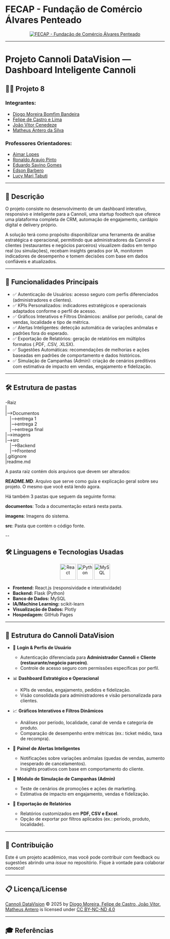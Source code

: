 # FECAP - Fundação de Comércio Álvares Penteado

<p align="center">
<a href="https://www.fecap.br/"><img src="https://encrypted-tbn0.gstatic.com/images?q=tbn:ANd9GcRhZPrRa89Kma0ZZogxm0pi-tCn_TLKeHGVxywp-LXAFGR3B1DPouAJYHgKZGV0XTEf4AE&usqp=CAU" alt="FECAP - Fundação de Comércio Álvares Penteado"></a>
</p>

---

# Projeto Cannoli DataVision — Dashboard Inteligente Cannoli

## 👨‍💻 Projeto 8

### **Integrantes:**  
- [Diogo Moreira Bomfim Bandeira](https://www.linkedin.com/in/diogo-moreira-bomfim-bandeira/)
- [Felipe de Castro e Lima](https://www.linkedin.com/in/felipe-lima-476b71236/)  
- [João Vitor Cenedeze]("https://www.linkedin.com/in/cenedeze-undefined-37664a288/)
- [Matheus Antero da Silva](https://www.linkedin.com/in/matheus-antero-/)

### **Professores Orientadores:**  
- [Aimar Lopes](https://www.linkedin.com/in/aimarlopes/) 
- [Ronaldo Araujo Pinto](https://www.linkedin.com/in/ronaldo-araujo-pinto-3542811a/)
- [Eduardo Savino Gomes](https://www.linkedin.com/in/eduardo-savino/)
- [Edson Barbero](https://www.linkedin.com/in/edsonbarbero/)
- [Lucy Mari Tabuti](https://www.linkedin.com/in/lucymari/)

---

## 📖 Descrição

O projeto consiste no desenvolvimento de um dashboard interativo, responsivo e inteligente para a Cannoli, uma startup foodtech que oferece uma plataforma completa de CRM, automação de engajamento, cardápio digital e delivery próprio.

A solução terá como propósito disponibilizar uma ferramenta de análise estratégica e operacional, permitindo que administradores da Cannoli e clientes (restaurantes e negócios parceiros) visualizem dados em tempo real (ou simulações), recebam insights gerados por IA, monitorem indicadores de desempenho e tomem decisões com base em dados confiáveis e atualizados.

---

## 🚀 Funcionalidades Principais

- ✅ Autenticação de Usuários: acesso seguro com perfis diferenciados (administradores e clientes).
- ✅ KPIs Personalizados: indicadores estratégicos e operacionais adaptados conforme o perfil de acesso.
- ✅ Gráficos Interativos e Filtros Dinâmicos: análise por período, canal de vendas, localidade e tipo de métrica.
- ✅ Alertas Inteligentes: detecção automática de variações anômalas e padrões fora do esperado.
- ✅ Exportação de Relatórios: geração de relatórios em múltiplos formatos (.PDF, .CSV, .XLSX).
- ✅ Sugestões Automáticas: recomendações de melhorias e ações baseadas em padrões de comportamento e dados históricos.
- ✅ Simulação de Campanhas (Admin): criação de cenários preditivos com estimativa de impacto em vendas, engajamento e fidelização. 

---

## 🛠 Estrutura de pastas

-Raiz<br>
|<br>
|-->Documentos<br>
  &emsp;|-->entrega 1<br>
  &emsp;|-->entrega 2<br>
  &emsp;|-->entrega final <br>
|-->imagens<br>
|-->src<br>
  &emsp;|-->Backend<br>
  &emsp;|-->Frontend<br>
|.gitignore<br>
|readme.md<br>

A pasta raiz contém dois arquivos que devem ser alterados:

<b>README.MD</b>: Arquivo que serve como guia e explicação geral sobre seu projeto. O mesmo que você está lendo agora.

Há também 3 pastas que seguem da seguinte forma:

<b>documentos</b>: Toda a documentação estará nesta pasta.

<b>imagens</b>: Imagens do sistema.

<b>src</b>: Pasta que contém o código fonte.

--

## 🛠 Linguagens e Tecnologias Usadas

<p align="center">
  <img src="https://cdn.jsdelivr.net/gh/devicons/devicon/icons/react/react-original.svg" width="50" height="50" alt="React"/>
  <img src="https://cdn.jsdelivr.net/gh/devicons/devicon/icons/python/python-original.svg" width="50" height="50" alt="Python"/>
  <img src="https://cdn.jsdelivr.net/gh/devicons/devicon/icons/mysql/mysql-original.svg" width="50" height="50" alt="MySQL"/>
</p>

- **Frontend:** React.js (responsividade e interatividade)  
- **Backend:** Flask (Python) 
- **Banco de Dados:** MySQL
- **IA/Machine Learning:** scikit-learn
- **Visualização de Dados:** Plotly  
- **Hospedagem:** GitHub Pages

---

## 📌 Estrutura do Cannoli DataVision 

- 🔑 **Login & Perfis de Usuário**  
  - Autenticação diferenciada para **Administrador Cannoli** e **Cliente (restaurante/negócio parceiro)**.  
  - Controle de acesso seguro com permissões específicas por perfil.  

- 📊 **Dashboard Estratégico e Operacional**  
  - KPIs de vendas, engajamento, pedidos e fidelização.  
  - Visão consolidada para administradores e visão personalizada para clientes.  

- 📈 **Gráficos Interativos e Filtros Dinâmicos**  
  - Análises por período, localidade, canal de venda e categoria de produto.  
  - Comparação de desempenho entre métricas (ex.: ticket médio, taxa de recompra).  

- 🚨 **Painel de Alertas Inteligentes**  
  - Notificações sobre variações anômalas (quedas de vendas, aumento inesperado de cancelamentos).  
  - Insights proativos com base em comportamento do cliente.  

- 🧪 **Módulo de Simulação de Campanhas (Admin)**  
  - Teste de cenários de promoções e ações de marketing.  
  - Estimativa de impacto em engajamento, vendas e fidelização.  

- 📂 **Exportação de Relatórios**  
  - Relatórios customizados em **PDF, CSV e Excel**.  
  - Opção de exportar por filtros aplicados (ex.: período, produto, localidade).  


---

## 🤝 Contribuição

Este é um projeto acadêmico, mas você pode contribuir com feedback ou sugestões abrindo uma *issue* no repositório. Fique à vontade para colaborar conosco!

---

## 📋 Licença/License

<a href="https://github.com/orgs/2025-2-NADS4/teams/grupo8">Cannoli DataVision</a> © 2025 by <a href="https://github.com/orgs/2025-2-NADS4/teams/grupo8">Diogo Moreira, Felipe de Castro, João Vitor, Matheus Antero</a> is licensed under <a href="https://creativecommons.org/licenses/by-nc-nd/4.0/">CC BY-NC-ND 4.0</a><img src="https://mirrors.creativecommons.org/presskit/icons/cc.svg" alt="" style="max-width: 1em;max-height:1em;margin-left: .2em;"><img src="https://mirrors.creativecommons.org/presskit/icons/by.svg" alt="" style="max-width: 1em;max-height:1em;margin-left: .2em;"><img src="https://mirrors.creativecommons.org/presskit/icons/nc.svg" alt="" style="max-width: 1em;max-height:1em;margin-left: .2em;"><img src="https://mirrors.creativecommons.org/presskit/icons/nd.svg" alt="" style="max-width: 1em;max-height:1em;margin-left: .2em;">

---

## 🎓 Referências